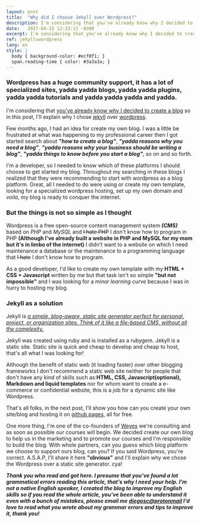 ```yaml
---
layout: post
title:  "Why did I choose Jekyll over Wordpress?"
description: I'm considering that you've already know why I decided to create a blog so in this post, I'll explain why I chose jekyll over wordpress.
date:   2017-04-15 12:33:11 -0300
excerpt: I'm considering that you've already know why I decided to create a blog so in this post, I'll explain why I chose jekyll over wordpress...
ref: jekyllxwordpress
lang: en
style: |
  body { background-color: #ecf0f1; }
  span.reading-time { color: #3a3a3a; }
---
```

### Wordpress has a huge community support, it has a lot of specialized sites, yadda yadda blogs, yadda yadda plugins, yadda yadda tutorials and yadda yadda yadda and yadda.

I'm considering that [you've already know why I decided to create a blog](https://diegosc.com/about/) so in this post, I'll explain why I chose [jekyll](https://jekyllrb.com/) over [wordpress](https://wordpress.org/).  

Few months ago, I had an idea for create my own blog. I was a little be frustrated at what was happening to my professional career then I got started search about ***"how to create a blog"***, ***"yadda reasons why you need a blog"***, ***"yadda reasons why your business should be writing a blog"***, ***"yadda things to know before you start a blog"***, so on and so forth.  

I'm a developer, so I needed to know which of these platforms I should choose to get started my blog. Throughout my searching in these blogs I realized that they were recommending to start with wordpress as a blog platform. Great, all I needed to do were using or create my own template, looking for a specialized wordpress hosting, set up my own domain and *voila*, my blog is ready to conquer the internet.

### But the things is not so simple as I thought

Wordpress is a free open-source content management system ***(CMS)*** based on *PHP* and *MySQL* and ~~I hate PHP~~ I don't know how to program in PHP **(Although I've already built a website in PHP and MySQL for my mom but it's in limbo of the internet)** I didn't want to a website on which I need maintenance a database or the maintenance to a programming language that ~~I hate~~ I don't know how to program.

As a good developer, I'd like to create my own template with my **HTML + CSS + Javascript** written by me but that task isn't so simple **"but not impossible"** and I was looking for a *minor learning curve* because I was in hurry to hosting my blog.  

### Jekyll as a solution

Jekyll is *[a simple, blog-aware, static site generator perfect for personal, project, or organization sites. Think of it like a file-based CMS, without all the complexity.](https://github.com/jekyll/jekyll/)*  

Jekyll was created using ruby and is installed as a rubygem. Jekyll is a static site. Static site is quick and cheap to develop and cheap to host, that's all what I was looking for!  

Although the benefit of static web (it loading faster) over other blogging frameworks I don't recommend a static web site neither for people that don't have any kind of skills such as:**HTML, CSS, Javascript(optional), Markdown and liquid templates** nor for whom want to create a e-commerce or confidential website, this is a job for a dynamic site like Wordpress.  

That's all folks, in the next post, I'll show you how can you create your own site/blog and hosting it on [github pages](https://pages.github.com/), all for free.  

One more thing, I'm one of the co-founders of [Weyes](http://weyes.com.br/) we're consulting and as soon as possible our courses will begin. We decided create our own blog to help us in the marketing and to promote our courses and I'm responsible to build the blog. With whole partners, can you guess which blog platform we choose to support ours blog, can you? If you said Wordpress, you're correct. A.S.A.P, I'll share it here **"obvious"** and I'll explain why we chose the Wordpress over a static site generator. cya!

***Thank you who read and got here. I presume that you've found a lot grammatical errors reading this article, that's why I need your help. I'm not a native English speaker, I created the blog to improve my English skills so if you read the whole article, you've been able to understand it even with a bunch of mistakes, please email me [diegosc@protonmail](mailto:diegosc@protonmail.com) I'd love to read what you wrote about my grammar errors and tips to improve it, thank you!***  
